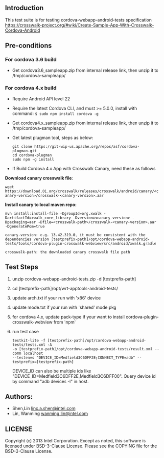 ## Introduction

This test suite is for testing cordova-webapp-android-tests specification
https://crosswalk-project.org/#wiki/Create-Sample-App-With-Crosswalk-Cordova-Android

## Pre-conditions

### For cordova 3.6 build

* Get cordova3.6_sampleapp.zip from internal release link, then unzip it to /tmp/cordova-sampleapp/

### For cordova 4.x build

* Require Android API level 22
* Require the latest Cordova CLI, and must >= 5.0.0, install with command: `$ sudo npm install cordova -g`
* Get cordova4.x_sampleapp.zip from internal release link, then unzip it to /tmp/cordova-sampleapp/
* Get latest plugman tool, steps as below:

  ```
  git clone https://git-wip-us.apache.org/repos/asf/cordova-plugman.git
  cd cordova-plugman
  sudo npm -g install
  ```

* If Build Cordova 4.x App with Crosswalk Canary, need these as follows

**Download canary crosswalk file**:

  ```wget https://download.01.org/crosswalk/releases/crosswalk/android/canary/<canary-version>/crosswalk-<canary-version>.aar```

**Install canary to local maven repo**:

  ```
  mvn install:install-file -DgroupId=org.xwalk -DartifactId=xwalk_core_library -Dversion=<canary-version> -Dpackaging=aar -Dfile=<crosswalk-path>/crosswalk-<canary-version>.aar -DgeneratePom=true

  canary-version: e.g. 13.42.319.0, it must be consistent with the dependencies version [testprefix-path]/opt/cordova-webapp-android-tests/tools/cordova-plugin-crosswalk-webview/src/android/xwalk.gradle

  crosswalk-path: the downloaded canary crosswalk file path
  ```

## Test Steps
1. unzip cordova-webapp-android-tests<version>.zip -d [testprefix-path]

2. cd [testprefix-path]/opt/wrt-apptools-android-tests/

3. update arch.txt if your run with 'x86' device

4. update mode.txt if your run with 'shared' mode pkg

5. for cordova 4.x, update pack-type if your want to install cordova-plugin-crosswalk-webview from 'npm'

6. run test case

   ```
   testkit-lite -f [testprefix-path]/opt/cordova-webapp-android-tests/tests.xml -A
   -o [testprefix-path]/opt/cordova-webapp-android-tests/result.xml --comm localhost
   --testenvs "DEVICE_ID=Medfield3C6DFF2E;CONNECT_TYPE=adb" --testprefix=[testprefix-path]
   ```

   DEVICE_ID can also be multiple ids like "DEVICE_ID=Medfield3C6DFF2E,Medfield3C6DFF00".
   Query device id by command "adb devices -l" in host.

## Authors:

* Shen,Lin <linx.a.shen@intel.com>
* Lin, Wanming <wanming.lin@intel.com>

## LICENSE

Copyright (c) 2013 Intel Corporation.
Except as noted, this software is licensed under BSD-3-Clause License.
Please see the COPYING file for the BSD-3-Clause License.
